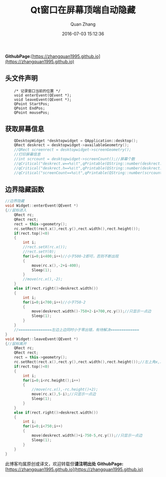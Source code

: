 ﻿---
layout: post
title: "Qt窗口在屏幕顶端自动隐藏"
date: 2016-07-03 15:12:36
categories: Qt
tags: Qt
author: Quan Zhang
--- 

**GithubPage:**[https://zhangquan1995.github.io](https://zhangquan1995.github.io)

## 头文件声明

```
    /* 记录窗口当前的位置 */
    void enterEvent(QEvent *);
    void leaveEvent(QEvent *);
    QPoint StartPos;
    QPoint EndPos;
    QPoint mousePos;
```
## 获取屏幕信息

```c++
    QDesktopWidget *desktopwidget = QApplication::desktop();
    QRect deskrect = desktopwidget->availableGeometry();
    //QRect screenrect = desktopwidget->screenGeometry();
    //打印屏幕信息
    //int scrcount = desktopwidget->screenCount();//屏幕个数
    //qCritical("deskrect.w==%s\t",qPrintable(QString::number(deskrect.width())));
    //qCritical("deskrect.h==%s\t",qPrintable(QString::number(deskrect.height())));
    //qCritical("screenCount==%s\t",qPrintable(QString::number(scrcount)));
```
## 边界隐藏函数

```c++
//边界隐藏
void Widget::enterEvent(QEvent *)
{//鼠标进入
    QRect rc;
    QRect rect;
    rect = this->geometry();
    rc.setRect(rect.x(),rect.y(),rect.width(),rect.height());
    if(rect.top()<0)
    {
        int i;
        //rect.setX(rc.x());
        //rect.setY(0);
        for(i=0;i<400;i++)//小于500-2即可，否则不断出现
        {
            move(rc.x(),-2+i-400);
            Sleep(1);
        }
        //move(rc.x(),-2);
    }
    else if(rect.right()>deskrect.width())
    {
        int i;
        for(i=0;i<700;i++)//小于750-2
        {
            move(deskrect.width()-750+2-i+700,rc.y());//只显示一点边
            Sleep(1);
        }
    }
    //===============左边上边同时小于零出错，有待解决=============
}
void Widget::leaveEvent(QEvent *)
{//鼠标离开
    QRect rc;
    QRect rect;
    rect = this->geometry();
    rc.setRect(rect.x(),rect.y(),rect.width(),rect.height());//左上角x,左上角y,宽，高
    if(rect.top()<0)
    {
        int i;
        for(i=0;i<rc.height();i++)
        {
            //move(rc.x(),-rc.height()+2);
            move(rc.x(),5-i);//只显示一点边
            Sleep(1);
        }
    }
    else if(rect.right()>deskrect.width())
    {
        int i;
        for(i=0;i<750;i++)
        {
            move(deskrect.width()+i-750-5,rc.y());//只显示一点边
            Sleep(1);
        }
    }
}
```
此博客均属原创或译文，欢迎转载但**请注明出处** 
**GithubPage:**[https://zhangquan1995.github.io](https://zhangquan1995.github.io)